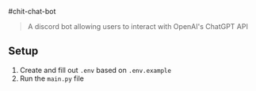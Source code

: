 #chit-chat-bot

> A discord bot allowing users to interact with OpenAI's ChatGPT API

## Setup
1. Create and fill out `.env` based on `.env.example`
2. Run the `main.py` file